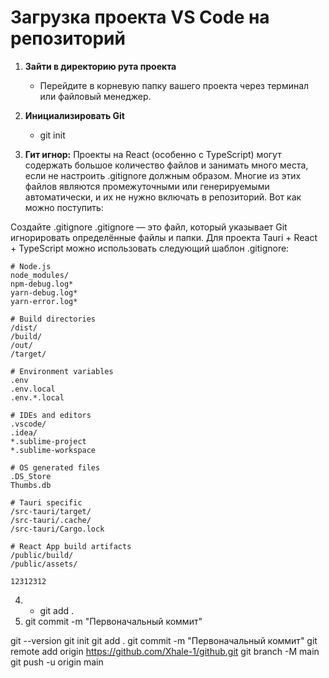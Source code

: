 
# Загрузка проекта VS Code на репозиторий


1. **Зайти в директорию рута проекта**
   - Перейдите в корневую папку вашего проекта через терминал или файловый менеджер.

2. **Инициализировать Git**
   - git init

3. **Гит игнор:**
Проекты на React (особенно с TypeScript) могут содержать большое количество файлов и занимать много места, если не настроить .gitignore должным образом. Многие из этих файлов являются промежуточными или генерируемыми автоматически, и их не нужно включать в репозиторий. Вот как можно поступить:

Создайте .gitignore
.gitignore — это файл, который указывает Git игнорировать определённые файлы и папки. Для проекта Tauri + React + TypeScript можно использовать следующий шаблон .gitignore:

```gitignore
# Node.js
node_modules/
npm-debug.log*
yarn-debug.log*
yarn-error.log*

# Build directories
/dist/
/build/
/out/
/target/

# Environment variables
.env
.env.local
.env.*.local

# IDEs and editors
.vscode/
.idea/
*.sublime-project
*.sublime-workspace

# OS generated files
.DS_Store
Thumbs.db

# Tauri specific
/src-tauri/target/
/src-tauri/.cache/
/src-tauri/Cargo.lock

# React App build artifacts
/public/build/
/public/assets/ 

12312312
```

4. - git add .
5. git commit -m "Первоначальный коммит"

git --version
git init
git add .
git commit -m "Первоначальный коммит"
git remote add origin https://github.com/Xhale-1/github.git
git branch -M main
git push -u origin main

